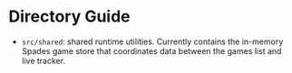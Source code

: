 # Directory Guide

- `src/shared`: shared runtime utilities. Currently contains the in-memory Spades game store that coordinates data between the games list and live tracker.
